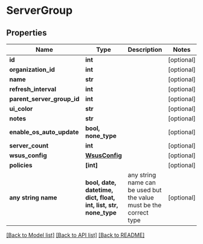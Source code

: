 # ServerGroup


## Properties
Name | Type | Description | Notes
------------ | ------------- | ------------- | -------------
**id** | **int** |  | [optional] 
**organization_id** | **int** |  | [optional] 
**name** | **str** |  | [optional] 
**refresh_interval** | **int** |  | [optional] 
**parent_server_group_id** | **int** |  | [optional] 
**ui_color** | **str** |  | [optional] 
**notes** | **str** |  | [optional] 
**enable_os_auto_update** | **bool, none_type** |  | [optional] 
**server_count** | **int** |  | [optional] 
**wsus_config** | [**WsusConfig**](WsusConfig.md) |  | [optional] 
**policies** | **[int]** |  | [optional] 
**any string name** | **bool, date, datetime, dict, float, int, list, str, none_type** | any string name can be used but the value must be the correct type | [optional]

[[Back to Model list]](../README.md#documentation-for-models) [[Back to API list]](../README.md#documentation-for-api-endpoints) [[Back to README]](../README.md)


